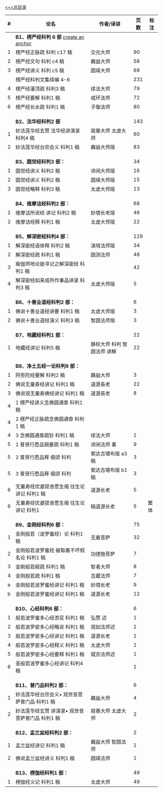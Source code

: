 [<<<总目录](./index.md)


|#|论名| 作者/译讲|页数|标注|
|-|-----------------------|---|--|--|
|| **B1、楞严经科判 6 部** [create an anchor](#b1) |
|1|楞严经正脉疏 科判 c17 稿| 交光大师|90|
|2|楞严经文句 科判 c4 稿| 藕益大师|58|
|3|楞严经讲义 科判 c5 稿| 圆瑛大师|69|
||楞严经科判文集续编 4-6 ||231|
|4|楞严经灌顶疏 科判3 稿| 续法大师|79|
|5|楞严经要解 科判1 稿 |戒环法师|72|
|6|楞严经长水疏 科判1 稿| 子璇法师|80|
||
||
||
||**B2、法华经科判2 部**||143|
|1|妙法莲华经玄赞 法华经讲演录 科判4 稿| 窥基大师 太虚大师|60|
|2|妙法莲华经台宗会义 科判1 稿 |藕益大师版|83|
||
||
||
||**B3、圆觉经科判3 部：**||34|
|1|圆觉经讲义 科判2 稿 |谛闲大师版|16|
|2|圆觉经讲义 科判2 稿 |圆瑛大师版|15|
|3|圆觉经略释 科判3 稿 |太虚大师版|13|
||
||
||
||**B4、维摩诘经科判2 部：**||68|
|1|维摩诘所说经 讲记 科判2 稿 |妙境长老版|46|
|2|维摩诘经释 科判1 稿 |太虚大师版|22|
||
||
||
||**B5、解深密经科判4 部：**||129|
|1|解深密经语体释 科判2 稿| 演培法师版|34|
|2|解深密经疏 科判1 稿| 圆测法师|48|
|3|瑜伽师地论披寻记之解深密经 科判1 稿||42|
|4|解深密经如来成所作事品讲录 科判3 稿| 太虚大师版|5|
||
||
||
||**B6、十善业道经科判2 部：**||6|
|1|佛说十善业道经讲要 科判1 稿| 太虚大师版|3|
|2|佛说十善业道经演义 科判3 稿| 智圆法师版|3|
||
||
||
||**B7、地藏经科判1 部：**||22|
|1|地藏经讲记 科判5 稿| 静权大师 科判 智圆法师 讲解|22|
||
||
||
||**B8、净土五经一论科判9 部：**|
|1|阿弥陀经要解 科判2 稿 |藕益大师|3|
|2|佛说无量寿经讲记 科判1 稿| 道源長老|22|
|3|佛说观无量寿佛经讲记 科判1 稿| 道源長老|8|
|4|1 楞严经讲义念佛圆通章 科判1 稿|
|4|2 楞严经正脉疏念佛圆通章 科判1 稿|
|4|3 念佛圆通章疏钞 科判1 稿| 续法大师|1|
|5|1 普贤行愿品辑要疏 科判1 稿| 谛闲法师 著|9|
|5|2 普贤行愿品释 偈颂 科判 |索达吉堪布版 a3 稿|3|
|5|3 普贤行愿品释 偈颂 科判 |索达吉堪布版 b1 稿|3|
|6|无量寿经优婆提舍愿生偈 往生论 讲记 科判1 稿| 道源长老|5|
|6|无量寿经优婆提舍愿生偈 往生论 讲记 科判1| 稿道源长老|5| 繁体|
||
||
||
||**B9、金刚经科判6 部：**||75|
|1| 金刚般若（波罗蜜经）论 科判1 稿| 无着菩萨|32|
|2| 金刚般若波罗蜜经 破取着不坏假名论 科判1 稿| 功德施菩萨|7|
|3| 金剛般若經疏 科判1 稿| 智者大师|8|
|4| 金刚般若疏 科判1 稿 |吉藏法师|7|
|a| 金刚般若波罗蜜经讲记 科判1 稿| 妙境长老|9|
|b| 金刚般若波罗蜜经讲记 科判1 稿| 道源长老|12|
||
||
||
||**B10、心经科判6 部：**||6|
|1| 般若波罗蜜多心经添足 科判1 稿| 弘赞 述|1|
|2| 般若波罗密多心经略说 科判1 稿| 观如法师述|1|
|3| 般若波罗密多心经讲记 科判1 稿| 道源长老|1|
|4| 般若波罗密多心经释义 科判1 稿| 太虚大师|1|
|5| 般若波罗密多心经要释 科判1 稿| 斌宗法师述|1|
|6| 圣般若波罗蜜多心经讲记 科判4 稿||1|
||
||
||
||**B11、普门品科判2 部：**||6|
|1 |妙法莲华经台宗会义• 观世音菩萨普门品 科判1 稿 |藕益大师|4|
|2 |妙法莲华经玄赞 讲演录• 观世音菩萨普门品 科判1 稿| 窥基大师 太虚大师|2|
||
||
||
||**B12、盂兰盆经科判2 部：**||2|
|1 |盂兰盆经讲记 科判1 稿 |藕益大师 智圆法师|1|
|2 |佛说盂兰盆经讲义 科判1 稿| 圆瑛法师|1|
||
||
||
||**B13、楞伽经科判1 部：**||49|
|1|楞伽经义记 科判1 稿 |太虚大师|49|
